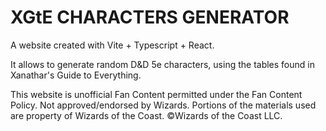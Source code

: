 # XGtE CHARACTERS GENERATOR

A website created with Vite + Typescript + React.

It allows to generate random D&D 5e characters, using the tables found in Xanathar's Guide to Everything.

This website is unofficial Fan Content permitted under the Fan Content Policy. Not approved/endorsed by Wizards. Portions of the materials used are property of Wizards of the Coast.
©Wizards of the Coast LLC.